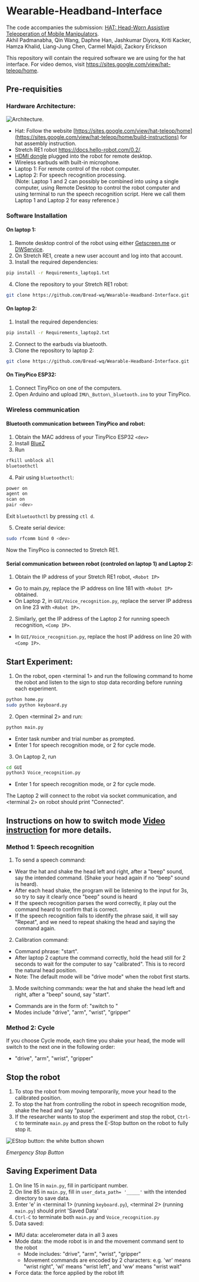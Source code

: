 # Wearable-Headband-Interface
The code accompanies the submission: [HAT: Head-Worn Assistive Teleoperation of Mobile Manipulators](https://arxiv.org/abs/2209.13097).<br>
Akhil Padmanabha, Qin Wang, Daphne Han, Jashkumar Diyora, Kriti Kacker, Hamza Khalid, Liang-Jung Chen, Carmel Majidi, Zackory Erickson

This repository will contain the required software we are using for the hat interface. 
For video demos, visit https://sites.google.com/view/hat-teleop/home.

## Pre-requisities
### Hardware Architecture:
![Architecture](https://user-images.githubusercontent.com/66550924/194370025-66da0544-8f57-47f5-a286-899a2da01dfc.png).
- Hat: Follow the website [https://sites.google.com/view/hat-teleop/home](https://sites.google.com/view/hat-teleop/home/build-instructions) for hat assembly instruction.
- Stretch RE1 robot https://docs.hello-robot.com/0.2/. 
- [HDMI dongle](https://www.amazon.com/Headless-Display-Emulator-Headless-1920x1080-Generation/dp/B06XT1Z9TF/ref=asc_df_B06XT1Z9TF/?tag=hyprod-20&linkCode=df0&hvadid=309751315916&hvpos=&hvnetw=g&hvrand=1849427447759673039&hvpone=&hvptwo=&hvqmt=&hvdev=c&hvdvcmdl=&hvlocint=&hvlocphy=9005925&hvtargid=pla-547341237007&psc=1&tag=&ref=&adgrpid=67183599252&hvpone=&hvptwo=&hvadid=309751315916&hvpos=&hvnetw=g&hvrand=1849427447759673039&hvqmt=&hvdev=c&hvdvcmdl=&hvlocint=&hvlocphy=9005925&hvtargid=pla-547341237007) plugged into the robot for remote desktop.
- Wireless earbuds with built-in microphone.
- Laptop 1: For remote control of the robot computer.
- Laptop 2: For speech recognition processing. <br>
(Note: Laptop 1 and 2 can possibly be combined into using a single computer, using Remote Desktop to control the robot computer and using terminal to run the speech recognition script. Here we call them Laptop 1 and Laptop 2 for easy reference.)

### Software Installation
#### On laptop 1:
1. Remote desktop control of the robot using either [Getscreen.me](https://getscreen.me/) or [DWService](https://www.dwservice.net/).
2. On Stretch RE1, create a new user account and log into that account.
3. Install the required dependencies: 
```sh
pip install -r Requirements_laptop1.txt 
```
4. Clone the repository to your Stretch RE1 robot:
```sh
git clone https://github.com/Bread-wq/Wearable-Headband-Interface.git
```

#### On laptop 2:
1. Install the required dependencies: 
```sh
pip install -r Requirements_laptop2.txt 
```
2. Connect to the earbuds via bluetooth.
3. Clone the repository to laptop 2:
```sh
git clone https://github.com/Bread-wq/Wearable-Headband-Interface.git
```

#### On TinyPico ESP32:
1. Connect TinyPico on one of the computers.
2. Open Arduino and upload `IMU\_Button\_bluetooth.ino` to your TinyPico.


### Wireless communication
#### Bluetooth communication between TinyPico and robot:
1. Obtain the MAC address of your TinyPico ESP32 `<dev>`
2. Install [BlueZ](http://www.bluez.org/)
3. Run
```sh
rfkill unblock all
bluetoothctl
```
4. Pair using `bluetoothctl`:
```sh
power on
agent on
scan on
pair <dev>
```
Exit `bluetoothctl` by pressing `ctl d`.

5. Create serial device:

```sh
sudo rfcomm bind 0 <dev>
```
Now the TinyPico is connected to Stretch RE1.


#### Serial communication between robot (controled on laptop 1) and Laptop 2:
1. Obtain the IP address of your Stretch RE1 robot, `<Robot IP>`

- Go to main.py, replace the IP address on line 181 with ```<Robot IP>``` obtained.
- On Laptop 2, in `GUI/Voice_recognition.py`, replace the server IP address on line 23 with `<Robot IP>`.

2. Similarly, get the IP address of the Laptop 2 for running speech recognition, `<Comp IP>`.
- In `GUI/Voice_recognition.py`, replace the host IP address on line 20 with `<Comp IP>`.


## Start Experiment:
1. On the robot, open <terminal 1> and run the following command to home the robot and listen to the sign to stop data recording before running each experiment.
```sh
python home.py
sudo python keyboard.py
```

2. Open <terminal 2> and run: 
```sh
python main.py
```
- Enter task number and trial number as prompted.
- Enter 1 for speech recognition mode, or 2 for cycle mode.

3. On Laptop 2, run 
```sh
cd GUI
python3 Voice_recognition.py
```

- Enter 1 for speech recognition mode, or 2 for cycle mode.

The Laptop 2 will connect to the robot via socket communication, and <terminal 2> on robot should print "Connected".

## Instructions on how to switch mode [Video instruction](https://www.youtube.com/watch?v=v8wXM-cCss0) for more details.
### Method 1: Speech recognition
1. To send a speech command: 
- Wear the hat and shake the head left and right, after a "beep" sound, say the intended command. (Shake your head again if no "beep" sound is heard).
- After each head shake, the program will be listening to the input for 3s, so try to say it clearly once "beep" sound is heard
- If the speech recognition parses the word correctly, it play out the command heard to confirm that is correct.
- If the speech recognition fails to identify the phrase said, it will say "Repeat", and we need to repeat shaking the head and saying the command again.

2. Calibration command:
- Command phrase: "start".
- After laptop 2 capture the command correctly, hold the head still for 2 seconds to wait for the computer to say "calibrated". This is to record the natural head position.
- Note: The default mode will be "drive mode" when the robot first starts.

3. Mode switching commands: wear the hat and shake the head left and right, after a "beep" sound, say "start". <br>
- Commands are in the form of: "switch to <mode>"
- Modes include "drive", "arm", "wrist", "gripper"

### Method 2: Cycle 
If you choose Cycle mode, each time you shake your head, the mode will switch to the next one in the following order:
- "drive", "arm", "wrist", "gripper"

## Stop the robot
1. To stop the robot from moving temporarily, move your head to the calibrated position.
2. To stop the hat from controlling the robot in speech recognition mode, shake the head and say "pause".
3. If the researcher wants to stop the experiment and stop the robot, `Ctrl-C` to terminate `main.py` and press the E-Stop button on the robot to fully stop it.
  
![EStop button: the white button shown](https://user-images.githubusercontent.com/66550924/194368128-14fd9672-23ec-4a38-b5bf-83271cb101be.png)
  
  *Emergency Stop Button*

## Saving Experiment Data
1. On line 15 in `main.py`, fill in participant number.
2. On line 85 in `main.py`, fill in `user_data_path= '_____'` with the intended directory to save data.
3. Enter 'e' in <terminal 1> (running `keyboard.py`), <terminal 2> (running `main.py`) should print 'Saved Data' 
4. `Ctrl-C` to terminate both `main.py` and `Voice_recognition.py`
5. Data saved: 
- IMU data: accelerometer data in all 3 axes  
- Mode data: the mode robot is in and the movement command sent to the robot
  - Mode includes: "drive", "arm", "wrist", "gripper"
  - Movement commands are encoded by 2 characters: e.g. 'wr' means "wrist right", 'wl' means "wrist left", and 'ww' means "wrist wait"
- Force data: the force applied by the robot lift


